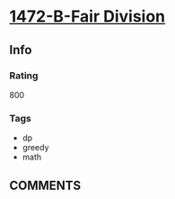 # [1472-B-Fair Division](https://codeforces.com/contest/1472/problem/B)

## Info

### Rating

800

### Tags

- dp
- greedy
- math

## __COMMENTS__

> 
